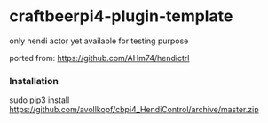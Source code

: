 # craftbeerpi4-plugin-template

only hendi actor yet available for testing purpose

ported from: https://github.com/AHm74/hendictrl

### Installation

sudo pip3 install https://github.com/avollkopf/cbpi4_HendiControl/archive/master.zip